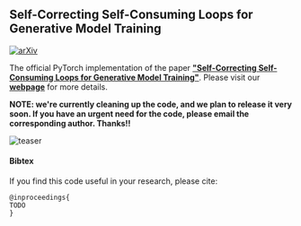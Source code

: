 ## Self-Correcting Self-Consuming Loops for Generative Model Training


[![arXiv](https://img.shields.io/badge/arXiv-<ID_HERE>-<COLOR>.svg)](https://arxiv.org/abs/ID_HERE)

The official PyTorch implementation of the paper [**"Self-Correcting Self-Consuming Loops for Generative Model Training"**](https://arxiv.org/abs/LINKHERE).
Please visit our [**webpage**](https://nategillman.com/sc-sc.html) for more details.

**NOTE: we're currently cleaning up the code, and we plan to release it very soon. If you have an urgent need for the code, please email the corresponding author. Thanks!!**

![teaser](assets/motion_null.gif)



#### Bibtex
If you find this code useful in your research, please cite:

```
@inproceedings{
TODO
}
```
